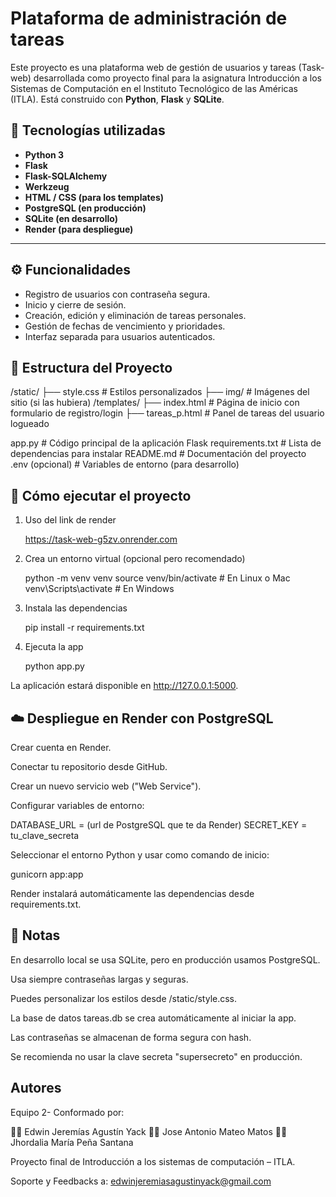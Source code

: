 # Plataforma de administración de tareas

Este proyecto es una plataforma web de gestión de usuarios y tareas (Task-web) desarrollada como proyecto final para la asignatura Introducción a los Sistemas de Computación en el Instituto Tecnológico de las Américas (ITLA). Está construido con **Python**, **Flask** y **SQLite**.

## 🔧 Tecnologías utilizadas

- **Python 3**
- **Flask**
- **Flask-SQLAlchemy**
- **Werkzeug**
- **HTML / CSS (para los templates)**
- **PostgreSQL (en producción)**
- **SQLite (en desarrollo)**
- **Render (para despliegue)**

---

## ⚙️ Funcionalidades

- Registro de usuarios con contraseña segura.
- Inicio y cierre de sesión.
- Creación, edición y eliminación de tareas personales.
- Gestión de fechas de vencimiento y prioridades.
- Interfaz separada para usuarios autenticados.

## 📁 Estructura del Proyecto
/static/
├── style.css # Estilos personalizados ├── img/ # Imágenes del sitio (si las hubiera) /templates/
├── index.html # Página de inicio con formulario de registro/login ├── tareas_p.html # Panel de tareas del usuario logueado

app.py # Código principal de la aplicación Flask requirements.txt # Lista de dependencias para instalar README.md # Documentación del proyecto .env (opcional) # Variables de entorno (para desarrollo)

## 🚀 Cómo ejecutar el proyecto

1. Uso del link de render
   
    https://task-web-g5zv.onrender.com
 

2. Crea un entorno virtual (opcional pero recomendado)

   python -m venv venv
   source venv/bin/activate   # En Linux o Mac
   venv\Scripts\activate      # En Windows

3. Instala las dependencias

   pip install -r requirements.txt

4. Ejecuta la app

   python app.py

La aplicación estará disponible en http://127.0.0.1:5000.

      

## ☁️ Despliegue en Render con PostgreSQL  

Crear cuenta en Render.

Conectar tu repositorio desde GitHub.

Crear un nuevo servicio web ("Web Service").

Configurar variables de entorno:

DATABASE_URL = (url de PostgreSQL que te da Render)
SECRET_KEY = tu_clave_secreta

Seleccionar el entorno Python y usar como comando de inicio:

gunicorn app:app

Render instalará automáticamente las dependencias desde requirements.txt.


## 📝 Notas

En desarrollo local se usa SQLite, pero en producción usamos PostgreSQL.

Usa siempre contraseñas largas y seguras.

Puedes personalizar los estilos desde /static/style.css.

La base de datos tareas.db se crea automáticamente al iniciar la app.

Las contraseñas se almacenan de forma segura con hash.

Se recomienda no usar la clave secreta "supersecreto" en producción.

## Autores  

Equipo 2- Conformado por:

👨‍💻 Edwin Jeremías Agustín Yack 
👨‍💻 Jose Antonio Mateo Matos
👩‍💻 Jhordalia María Peña Santana

Proyecto final de Introducción a los sistemas de computación – ITLA.


Soporte y Feedbacks a:
edwinjeremiasagustinyack@gmail.com

